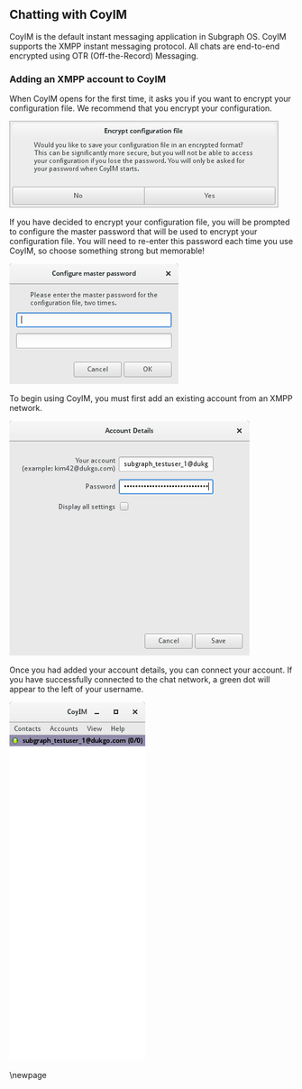 ## Chatting with CoyIM

CoyIM is the default instant messaging application in Subgraph OS. CoyIM
supports the XMPP instant messaging protocol. All chats are end-to-end
encrypted using OTR (Off-the-Record) Messaging.

### Adding an XMPP account to CoyIM

When CoyIM opens for the first time, it asks you if you want to encrypt your
configuration file. We recommend that you encrypt your configuration.

![CoyIM - Encrypt configuration file](static/images/CoyIM_encrypt_config.png)

If you have decided to encrypt your configuration file, you will be prompted
to configure the master password that will be used to encrypt your 
configuration file. You will need to re-enter this password each time you
use CoyIM, so choose something strong but memorable! 

![CoyIM - Configure master password](static/images/CoyIM_configure_master_password.png)

To begin using CoyIM, you must first add an existing account from an XMPP
network. 

![CoyIM - Account details: basic configuration](static/images/CoyIM_account_details_basic.png)

Once you had added your account details, you can connect your account. If
you have successfully connected to the chat network, a green dot will appear
to the left of your username.

![CoyIM - Successful connection](static/images/CoyIM_connected.png)

\newpage

